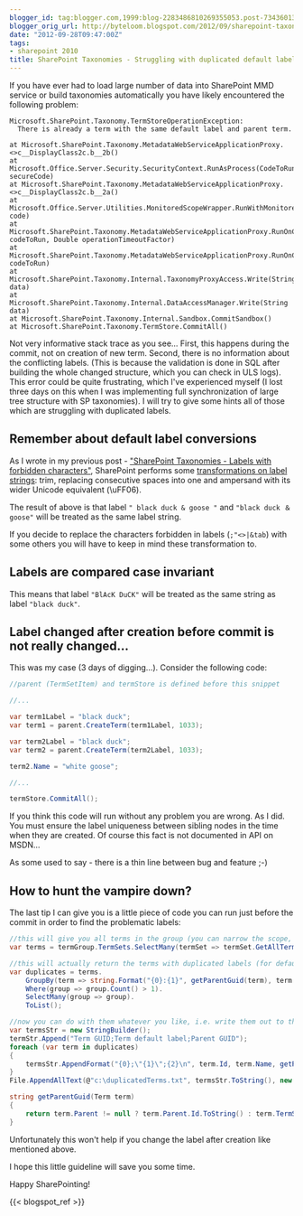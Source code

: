 ```yaml
---
blogger_id: tag:blogger.com,1999:blog-2283486810269355053.post-7343601350174608200
blogger_orig_url: http://byteloom.blogspot.com/2012/09/sharepoint-taxonomies-struggling-with.html
date: "2012-09-28T09:47:00Z"
tags:
- sharepoint 2010
title: SharePoint Taxonomies - Struggling with duplicated default labels
---
```


If you have ever had to load large number of data into SharePoint MMD service or build taxonomies automatically you have likely encountered the following problem:  

```text
Microsoft.SharePoint.Taxonomy.TermStoreOperationException:
  There is already a term with the same default label and parent term.  

at Microsoft.SharePoint.Taxonomy.MetadataWebServiceApplicationProxy.<>c__DisplayClass2c.b__2b()  
at Microsoft.Office.Server.Security.SecurityContext.RunAsProcess(CodeToRunElevated secureCode)  
at Microsoft.SharePoint.Taxonomy.MetadataWebServiceApplicationProxy.<>c__DisplayClass2c.b__2a()  
at Microsoft.Office.Server.Utilities.MonitoredScopeWrapper.RunWithMonitoredScope(Action code)  
at Microsoft.SharePoint.Taxonomy.MetadataWebServiceApplicationProxy.RunOnChannel(CodeToRun codeToRun, Double operationTimeoutFactor)  
at Microsoft.SharePoint.Taxonomy.MetadataWebServiceApplicationProxy.RunOnChannel(CodeToRun codeToRun)  
at Microsoft.SharePoint.Taxonomy.Internal.TaxonomyProxyAccess.Write(String data)  
at Microsoft.SharePoint.Taxonomy.Internal.DataAccessManager.Write(String data)  
at Microsoft.SharePoint.Taxonomy.Internal.Sandbox.CommitSandbox()  
at Microsoft.SharePoint.Taxonomy.TermStore.CommitAll()  
```

Not very informative stack trace as you see... First, this happens during the commit, not on creation of new term. Second, there is no information about the conflicting labels. (This is because the validation is done in SQL after building the whole changed structure, which you can check in ULS logs). This error could be quite frustrating, which I've experienced myself (I lost three days on this when I was implementing full synchronization of large tree structure with SP taxonomies). I will try to give some hints all of those which are struggling with duplicated labels.  

## Remember about default label conversions

As I wrote in my previous post - ["SharePoint Taxonomies - Labels with forbidden characters"](/posts/2012/sharepoint-taxonomies-labels-with), SharePoint performs some [transformations on label strings](http://msdn.microsoft.com/en-us/library/microsoft.sharepoint.taxonomy.term.name.aspx): trim, replacing consecutive spaces into one and ampersand with its wider Unicode equivalent (\uFF06).  

The result of above is that label `" black duck & goose "` and `"black duck ＆ goose"` will be treated as the same label string.  

If you decide to replace the characters forbidden in labels (`;"<>|&tab`) with some others you will have to keep in mind these transformation to.  

## Labels are compared case invariant

This means that label `"BlAcK DuCK"` will be treated as the same string as label `"black duck"`.  

## Label changed after creation before commit is not really changed...

This was my case (3 days of digging...). Consider the following code:  

```csharp
//parent (TermSetItem) and termStore is defined before this snippet  

//...  

var term1Label = "black duck";  
var term1 = parent.CreateTerm(term1Label, 1033);  

var term2Label = "black duck";  
var term2 = parent.CreateTerm(term2Label, 1033);  

term2.Name = "white goose";  

//...  

termStore.CommitAll();  
```

If you think this code will run without any problem you are wrong. As I did.  
You must ensure the label uniqueness between sibling nodes in the time when they are created. Of course this fact is not documented in API on MSDN...  

As some used to say - there is a thin line between bug and feature ;-)

## How to hunt the vampire down?

The last tip I can give you is a little piece of code you can run just before the commit in order to find the problematic labels:  

```csharp
//this will give you all terms in the group (you can narrow the scope, i.e. to particular term set, if you like  
var terms = termGroup.TermSets.SelectMany(termSet => termSet.GetAllTerms());  

//this will actually return the terms with duplicated labels (for default LCID) grouped by parent-label pair  
var duplicates = terms.  
    GroupBy(term => string.Format("{0}:{1}", getParentGuid(term), term.Name.ToLowerInvariant())).  
    Where(group => group.Count() > 1).  
    SelectMany(group => group).  
    ToList();  

//now you can do with them whatever you like, i.e. write them out to the file:  
var termsStr = new StringBuilder();  
termStr.Append("Term GUID;Term default label;Parent GUID");  
foreach (var term in duplicates)  
{  
    termsStr.AppendFormat("{0};\"{1}\";{2}\n", term.Id, term.Name, getParentGuid(term));  
}  
File.AppendAllText(@"c:\duplicatedTerms.txt", termsStr.ToString(), new UTF32Encoding());  
```

```csharp
string getParentGuid(Term term)  
{  
    return term.Parent != null ? term.Parent.Id.ToString() : term.TermSet.Id.ToString();  
}  
```

Unfortunately this won't help if you change the label after creation like mentioned above.  

I hope this little guideline will save you some time.

Happy SharePointing!

{{< blogspot_ref >}}